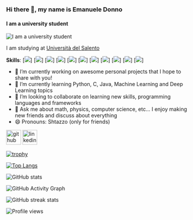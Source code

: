 ### Hi there 👋, my name is Emanuele Donno
#### I am a university student
![I am a university student]()

I am studying at [Università del Salento](https://www.unisalento.it)

**Skills**: 
[<img src="https://img.icons8.com/color/48/000000/c-programming.png"/>]
[<img src="https://img.icons8.com/color/48/000000/python--v2.png"/>]
[<img src="https://img.icons8.com/color/48/000000/html-5--v1.png"/>]
[<img src="https://img.icons8.com/color/48/000000/css3.png"/>]
[<img src="https://img.icons8.com/color/48/000000/c-programming.png"/>]
[<img src="https://img.icons8.com/color/48/000000/c-programming.png"/>]
[<img src="https://img.icons8.com/color/48/000000/c-programming.png"/>]
[<img src="https://img.icons8.com/color/48/000000/c-programming.png"/>]
[<img src="https://img.icons8.com/color/48/000000/c-programming.png"/>]
[<img src="https://img.icons8.com/color/48/000000/c-programming.png"/>]
[<img src="https://img.icons8.com/color/48/000000/c-programming.png"/>]  


- 🔭 I’m currently working on awesome personal projects that I hope to share with you! 
- 🌱 I’m currently learning Python, C, Java, Machine Learning and Deep Learning topics  
- 👯 I’m looking to collaborate on learning new skills, programming languages and frameworks 
- 💬 Ask me about math, physics, computer science, etc... I enjoy making new friends and discuss about everything 
- 😄 Pronouns: Shtazzo (only for friends) 


[<img src='https://cdn.jsdelivr.net/npm/simple-icons@3.0.1/icons/github.svg' alt='github' height='40'>](https://github.com/Shtazzo)  [<img src='https://cdn.jsdelivr.net/npm/simple-icons@3.0.1/icons/linkedin.svg' alt='linkedin' height='40'>](https://www.linkedin.com/in/emanuele-donno/)  

[![trophy](https://github-profile-trophy.vercel.app/?username=Shtazzo)](https://github.com/ryo-ma/github-profile-trophy)

[![Top Langs](https://github-readme-stats.vercel.app/api/top-langs/?username=Shtazzo)](https://github.com/anuraghazra/github-readme-stats)

![GitHub stats](https://github-readme-stats.vercel.app/api?username=Shtazzo&show_icons=true&count_private=true)  

![GitHub Activity Graph](https://activity-graph.herokuapp.com/graph?username=Shtazzo)  

![GitHub streak stats](https://github-readme-streak-stats.herokuapp.com/?user=Shtazzo)  

![Profile views](https://gpvc.arturio.dev/Shtazzo)  
